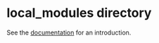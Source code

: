 # local_modules directory

See the [documentation](https://docs.cognite.com/cdf/deploy/cdf_toolkit/guides/build_modules) for an introduction.

